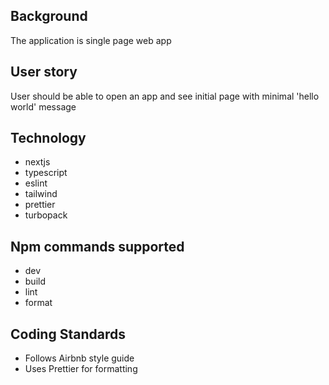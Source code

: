## Background

The application is single page web app

## User story

User should be able to open an app and see initial page with minimal 'hello world' message

## Technology

- nextjs
- typescript
- eslint
- tailwind
- prettier
- turbopack

## Npm commands supported

- dev
- build
- lint
- format

## Coding Standards

- Follows Airbnb style guide
- Uses Prettier for formatting
